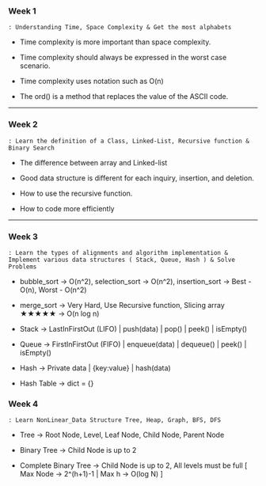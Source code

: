 ### Week 1
    : Understanding Time, Space Complexity & Get the most alphabets

- Time complexity is more important than space complexity.

- Time complexity should always be expressed in the worst case scenario.

- Time complexity uses notation such as O(n)

- The ord() is a method that replaces the value of the ASCII code.

---

### Week 2
    : Learn the definition of a Class, Linked-List, Recursive function & Binary Search

- The difference between array and Linked-list

- Good data structure is different for each inquiry, insertion, and deletion.

- How to use the recursive function.

- How to code more efficiently

---

### Week 3
    : Learn the types of alignments and algorithm implementation & Implement various data structures ( Stack, Queue, Hash ) & Solve Problems

- bubble_sort -> O(n^2), selection_sort -> O(n^2), insertion_sort  -> Best - O(n), Worst - O(n^2)

- merge_sort -> Very Hard, Use Recursive function, Slicing array ★★★★★ -> O(n log n)

- Stack -> LastInFirstOut (LIFO) | push(data) | pop() | peek() | isEmpty()

- Queue -> FirstInFirstOut (FIFO) | enqueue(data) | dequeue() | peek() | isEmpty()

- Hash -> Private data | {key:value} | hash(data)

- Hash Table -> dict = {}


### Week 4 
    : Learn NonLinear_Data Structure Tree, Heap, Graph, BFS, DFS

- Tree -> Root Node, Level, Leaf Node, Child Node, Parent Node

- Binary Tree -> Child Node is up to 2

- Complete Binary Tree -> Child Node is up to 2, All levels must be full [ Max Node -> 2^(h+1)-1 | Max h -> O(log N) ]
